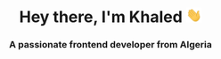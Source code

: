 <h1 align="center">Hey there, I'm Khaled <img style="width: 1em;" src="/assets/wave.gif"</img> </h1>
<h3 align="center">A passionate frontend developer from Algeria</h3>
